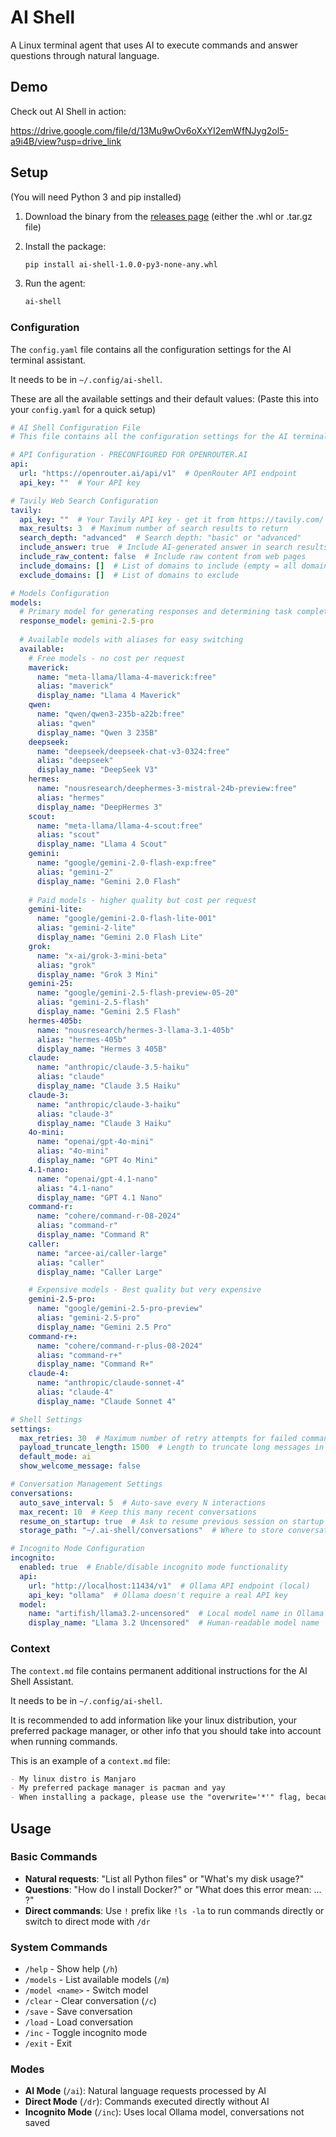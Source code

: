 # AI Shell

A Linux terminal agent that uses AI to execute commands and answer questions through natural language.

## Demo

Check out AI Shell in action:

https://drive.google.com/file/d/13Mu9wOv6oXxYI2emWfNJyg2ol5-a9i4B/view?usp=drive_link

## Setup

(You will need Python 3 and pip installed)

1. Download the binary from the [releases page](https://github.com/AgentMatthy/AI-Shell/releases)
   (either the .whl or .tar.gz file)

2. Install the package:
   ```bash
   pip install ai-shell-1.0.0-py3-none-any.whl
   ```

3. Run the agent:
   ```bash
   ai-shell
   ```

### Configuration

The `config.yaml` file contains all the configuration settings for the AI terminal assistant.

It needs to be in `~/.config/ai-shell`.

These are all the available settings and their default values: (Paste this into your `config.yaml` for a quick setup)

```yaml
# AI Shell Configuration File
# This file contains all the configuration settings for the AI terminal assistant

# API Configuration - PRECONFIGURED FOR OPENROUTER.AI
api:
  url: "https://openrouter.ai/api/v1"  # OpenRouter API endpoint
  api_key: ""  # Your API key

# Tavily Web Search Configuration
tavily:
  api_key: ""  # Your Tavily API key - get it from https://tavily.com/
  max_results: 3  # Maximum number of search results to return
  search_depth: "advanced"  # Search depth: "basic" or "advanced"
  include_answer: true  # Include AI-generated answer in search results
  include_raw_content: false  # Include raw content from web pages
  include_domains: []  # List of domains to include (empty = all domains)
  exclude_domains: []  # List of domains to exclude

# Models Configuration
models:
  # Primary model for generating responses and determining task completion
  response_model: gemini-2.5-pro
  
  # Available models with aliases for easy switching
  available:
    # Free models - no cost per request
    maverick:
      name: "meta-llama/llama-4-maverick:free"
      alias: "maverick"
      display_name: "Llama 4 Maverick"
    qwen:
      name: "qwen/qwen3-235b-a22b:free"
      alias: "qwen"
      display_name: "Qwen 3 235B"
    deepseek:
      name: "deepseek/deepseek-chat-v3-0324:free"
      alias: "deepseek"
      display_name: "DeepSeek V3"
    hermes:
      name: "nousresearch/deephermes-3-mistral-24b-preview:free"
      alias: "hermes"
      display_name: "DeepHermes 3"
    scout:
      name: "meta-llama/llama-4-scout:free"
      alias: "scout"
      display_name: "Llama 4 Scout"
    gemini:
      name: "google/gemini-2.0-flash-exp:free"
      alias: "gemini-2"
      display_name: "Gemini 2.0 Flash"
    
    # Paid models - higher quality but cost per request
    gemini-lite:
      name: "google/gemini-2.0-flash-lite-001"
      alias: "gemini-2-lite"
      display_name: "Gemini 2.0 Flash Lite"
    grok:
      name: "x-ai/grok-3-mini-beta"
      alias: "grok"
      display_name: "Grok 3 Mini"
    gemini-25:
      name: "google/gemini-2.5-flash-preview-05-20"
      alias: "gemini-2.5-flash"
      display_name: "Gemini 2.5 Flash"
    hermes-405b:
      name: "nousresearch/hermes-3-llama-3.1-405b"
      alias: "hermes-405b"
      display_name: "Hermes 3 405B"
    claude:
      name: "anthropic/claude-3.5-haiku"
      alias: "claude"
      display_name: "Claude 3.5 Haiku"
    claude-3:
      name: "anthropic/claude-3-haiku"
      alias: "claude-3"
      display_name: "Claude 3 Haiku"
    4o-mini:
      name: "openai/gpt-4o-mini"
      alias: "4o-mini"
      display_name: "GPT 4o Mini"
    4.1-nano:
      name: "openai/gpt-4.1-nano"
      alias: "4.1-nano"
      display_name: "GPT 4.1 Nano"
    command-r:
      name: "cohere/command-r-08-2024"
      alias: "command-r"
      display_name: "Command R"
    caller:
      name: "arcee-ai/caller-large"
      alias: "caller"
      display_name: "Caller Large"

    # Expensive models - Best quality but very expensive
    gemini-2.5-pro:
      name: "google/gemini-2.5-pro-preview"
      alias: "gemini-2.5-pro"
      display_name: "Gemini 2.5 Pro"
    command-r+:
      name: "cohere/command-r-plus-08-2024"
      alias: "command-r+"
      display_name: "Command R+"
    claude-4:
      name: "anthropic/claude-sonnet-4"
      alias: "claude-4"
      display_name: "Claude Sonnet 4"

# Shell Settings
settings:
  max_retries: 30  # Maximum number of retry attempts for failed commands
  payload_truncate_length: 1500  # Length to truncate long messages in payload display
  default_mode: ai
  show_welcome_message: false

# Conversation Management Settings
conversations:
  auto_save_interval: 5  # Auto-save every N interactions
  max_recent: 10  # Keep this many recent conversations
  resume_on_startup: true  # Ask to resume previous session on startup
  storage_path: "~/.ai-shell/conversations"  # Where to store conversation files

# Incognito Mode Configuration
incognito:
  enabled: true  # Enable/disable incognito mode functionality
  api:
    url: "http://localhost:11434/v1"  # Ollama API endpoint (local)
    api_key: "ollama"  # Ollama doesn't require a real API key
  model:
    name: "artifish/llama3.2-uncensored"  # Local model name in Ollama
    display_name: "Llama 3.2 Uncensored"  # Human-readable model name
```

### Context

The `context.md` file contains permanent additional instructions for the AI Shell Assistant.

It needs to be in `~/.config/ai-shell`.

It is recommended to add information like your linux distribution, your preferred package manager, or other info that you should take into account when running commands.

This is an example of a `context.md` file:

```markdown
- My linux distro is Manjaro
- My preferred package manager is pacman and yay
- When installing a package, please use the "overwrite='*'" flag, because my packages may be somewhat corrupted
```

## Usage

### Basic Commands

- **Natural requests**: "List all Python files" or "What's my disk usage?"
- **Questions**: "How do I install Docker?" or "What does this error mean: ... ?"
- **Direct commands**: Use `!` prefix like `!ls -la` to run commands directly or switch to direct mode with `/dr`

### System Commands

- `/help` - Show help (`/h`)
- `/models` - List available models (`/m`)
- `/model <name>` - Switch model
- `/clear` - Clear conversation (`/c`)
- `/save` - Save conversation
- `/load` - Load conversation
- `/inc` - Toggle incognito mode
- `/exit` - Exit

### Modes

- **AI Mode** (`/ai`): Natural language requests processed by AI
- **Direct Mode** (`/dr`): Commands executed directly without AI
- **Incognito Mode** (`/inc`): Uses local Ollama model, conversations not saved
